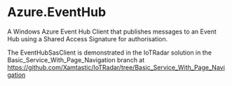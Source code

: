 # Azure.EventHub
A Windows Azure Event Hub Client that publishes messages to an Event Hub using a Shared Access Signature for authorisation.  

The EventHubSasClient is demonstrated in the IoTRadar solution in the Basic_Service_With_Page_Navigation branch at https://github.com/Xamtastic/IoTRadar/tree/Basic_Service_With_Page_Navigation 
